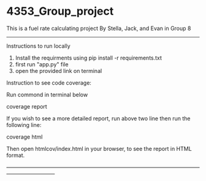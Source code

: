 # 4353_Group_project
This is a fuel rate calculating project
By Stella, Jack, and Evan in Group 8


_____________________________________________

Instructions to run locally

1. Install the requirments using pip install -r requirements.txt
2. first run "app.py" file
3. open the provided link on terminal



Instruction to see code coverage:

Run commond in terminal below

coverage report



If you wish to see a more detailed report, run above two line then
run the following line:

coverage html

Then open htmlcov/index.html in your browser, to see the report in HTML format.

—————————————————————————————————————————————